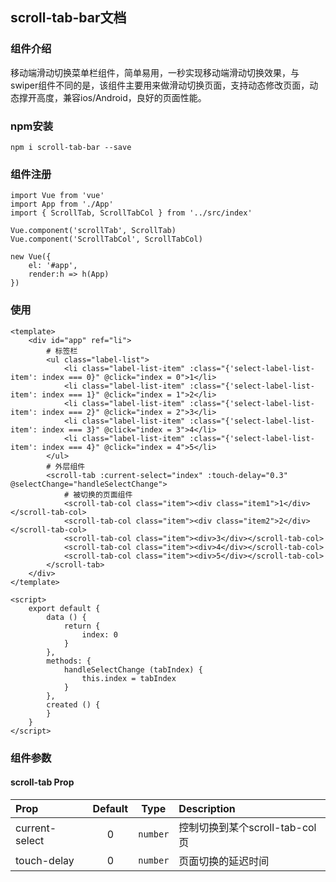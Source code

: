 ## scroll-tab-bar文档

### 组件介绍
 移动端滑动切换菜单栏组件，简单易用，一秒实现移动端滑动切换效果，与swiper组件不同的是，该组件主要用来做滑动切换页面，支持动态修改页面，动态撑开高度，兼容ios/Android，良好的页面性能。

### npm安装

~~~
npm i scroll-tab-bar --save
~~~

### 组件注册
```
import Vue from 'vue'
import App from './App'
import { ScrollTab, ScrollTabCol } from '../src/index'

Vue.component('scrollTab', ScrollTab)
Vue.component('ScrollTabCol', ScrollTabCol)

new Vue({
    el: '#app',
    render:h => h(App)
})

```

### 使用
 
```
<template>
    <div id="app" ref="li">
        # 标签栏
        <ul class="label-list">
            <li class="label-list-item" :class="{'select-label-list-item': index === 0}" @click="index = 0">1</li>
            <li class="label-list-item" :class="{'select-label-list-item': index === 1}" @click="index = 1">2</li>
            <li class="label-list-item" :class="{'select-label-list-item': index === 2}" @click="index = 2">3</li>
            <li class="label-list-item" :class="{'select-label-list-item': index === 3}" @click="index = 3">4</li>
            <li class="label-list-item" :class="{'select-label-list-item': index === 4}" @click="index = 4">5</li>
        </ul>
        # 外层组件
        <scroll-tab :current-select="index" :touch-delay="0.3" @selectChange="handleSelectChange">
            # 被切换的页面组件
            <scroll-tab-col class="item"><div class="item1">1</div></scroll-tab-col>
            <scroll-tab-col class="item"><div class="item2">2</div></scroll-tab-col>
            <scroll-tab-col class="item"><div>3</div></scroll-tab-col>
            <scroll-tab-col class="item"><div>4</div></scroll-tab-col>
            <scroll-tab-col class="item"><div>5</div></scroll-tab-col>
        </scroll-tab>
    </div>
</template>

<script>
    export default {
        data () {
            return {
                index: 0
            }
        },
        methods: {
            handleSelectChange (tabIndex) {
                this.index = tabIndex
            }
        },
        created () {
        }
    }
</script>

```

### 组件参数

#### scroll-tab Prop
| Prop  | Default  | Type | Description |
| :------------ |:---------------:| :---------------:| :-----|
| current-select | 0 | `number` | 控制切换到某个scroll-tab-col页 |
| touch-delay | 0 | `number` | 页面切换的延迟时间 |


